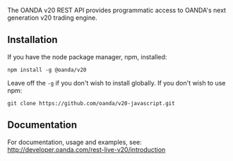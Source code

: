 The OANDA v20 REST API provides programmatic access to OANDA's next generation
v20 trading engine.

## Installation

If you have the node package manager, npm, installed:

```shell
npm install -g @oanda/v20
```

Leave off the `-g` if you don't wish to install globally. If you don't wish to use npm:

```
git clone https://github.com/oanda/v20-javascript.git
```

## Documentation

For documentation, usage and examples, see: http://developer.oanda.com/rest-live-v20/introduction
